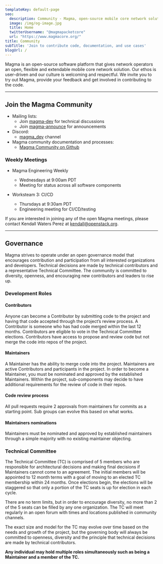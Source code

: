 ```yaml
---
templateKey: default-page
seo:
  description: Community - Magma, open-source mobile core network solution
  image: /img/og-image.jpg
  title: Home
  twitterUsername: "@magmapacketcore"
  url: "https://www.magmacore.org/"
title: Community
subTitle: 'Join to contribute code, documentation, and use cases'
blogUrl: /
---
```


Magma is an open-source software platform that gives network operators an open, flexible and extendable mobile core network solution. Our ethos is user-driven and our culture is welcoming and respectful. We invite you to try out Magma, provide your feedback and get involved in contributing to the code.  

---

## Join the Magma Community

- Mailing lists:
  - Join [magma-dev](https://groups.google.com/forum/#!forum/magma-dev) for technical discussions
  - Join [magma-announce](https://groups.google.com/forum/#!forum/magma-announce) for announcements
- Discord:
  - [magma\_dev](https://discord.gg/WDBpebF) channel
- Magma community documentation and processes: 
  - [Magma Community on Github](https://github.com/magma/community)

### Weekly Meetings

- Magma Engineering Weekly
  - Wednesdays at 9:00am PDT
  - Meeting for status across all software components

- Worksteam 3: CI/CD
  - Thursdays at 9:30am PDT
  - Engineering meeting for CI/CD/testing

If you are interested in joining any of the open Magma meetings, please contact Kendall Waters Perez at [kendall@openstack.org](mailto:kendall@openstack.org).

---

## Governance

Magma strives to operate under an open governance model that encourages contribution and participation from all interested organizations and developers. Technical decisions are made by technical contributors and a representative Technical Committee. The community is committed to diversity, openness, and encouraging new contributors and leaders to rise up.

### Development Roles

#### Contributors

Anyone can become a Contributor by submitting code to the project and having that code accepted through the project’s review process. A Contributor is someone who has had code merged within the last 12 months. Contributors are eligible to vote in the Technical Committee elections. Contributors have access to propose and review code but not merge the code into repos of the project.

#### Maintainers

A Maintainer has the ability to merge code into the project. Maintainers are active Contributors and participants in the project. In order to become a Maintainer, you must be nominated and approved by the established Maintainers. Within the project, sub-components may decide to have additional requirements for the review of code in their repos.

#### Code review process
All pull requests require 2 approvals from maintainers for commits as a starting point. Sub groups can evolve this based on what works.

#### Maintainers nominations
Maintainers must be nominated and approved by established maintainers through a simple majority with no existing maintainer objecting.

### Technical Committee

The Technical Committee (TC) is comprised of 5 members who are responsible for architectural decisions and making final decisions if Maintainers cannot come to an agreement. The initial members will be appointed to 12 month terms with a goal of moving to an elected TC membership within 24 months. Once elections begin, the elections will be staggered so that only a portion of the TC seats is up for election in each cycle. 

There are no term limits, but in order to encourage diversity, no more than 2 of the 5 seats can be filled by any one organization. The TC will meet regularly in an open forum with times and locations published in community channels.

The exact size and model for the TC may evolve over time based on the needs and growth of the project, but the governing body will always be committed to openness, diversity and the principle that technical decisions are made by technical contributors.

**Any individual may hold multiple roles simultaneously such as being a Maintainer and a member of the TC.**
